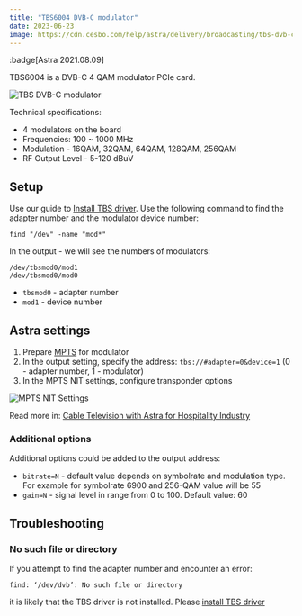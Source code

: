```yaml
---
title: "TBS6004 DVB-C modulator"
date: 2023-06-23
image: https://cdn.cesbo.com/help/astra/delivery/broadcasting/tbs-dvb-c-modulator/tbs-dvb-c.jpeg
---
```


:badge[Astra 2021.08.09]

TBS6004 is a DVB-C 4 QAM modulator PCIe card.

![TBS DVB-C modulator](https://cdn.cesbo.com/help/astra/delivery/broadcasting/tbs-dvb-c-modulator/tbs-dvb-c.jpeg)

Technical specifications:

- 4 modulators on the board
- Frequencies: 100 ~ 1000 MHz
- Modulation - 16QAM, 32QAM, 64QAM, 128QAM, 256QAM
- RF Output Level - 5-120 dBuV

## Setup

Use our guide to [Install TBS driver](/misc/tools-and-utilities/dvb/tbs-driver). Use the following command to find the adapter number and the modulator device number:

```
find "/dev" -name "mod*"
```

In the output - we will see the numbers of modulators:

```
/dev/tbsmod0/mod1
/dev/tbsmod0/mod0
```

- `tbsmod0` - adapter number
- `mod1` - device number

## Astra settings

1. Prepare [MPTS](/astra/delivery/broadcasting/mpts-settings) for modulator
2. In the output setting, specify the address: `tbs://#adapter=0&device=1` (0 - adapter number, 1 - modulator)
3. In the MPTS NIT settings, configure transponder options

![MPTS NIT Settings](https://cdn.cesbo.com/help/astra/delivery/broadcasting/tbs-dvb-c-modulator/mpts-nit.png)

Read more in: [Cable Television with Astra for Hospitality Industry](/astra/getting-started/use-cases/cable-television-with-astra-for-hospitality-industry)

### Additional options

Additional options could be added to the output address:

- `bitrate=N` - default value depends on symbolrate and modulation type. For example for symbolrate 6900 and 256-QAM value will be 55
- `gain=N` - signal level in range from 0 to 100. Default value: 60

## Troubleshooting

### No such file or directory

If you attempt to find the adapter number and encounter an error:

```
find: ‘/dev/dvb’: No such file or directory
```

it is likely that the TBS driver is not installed. Please [install TBS driver](/misc/tools-and-utilities/dvb/tbs-driver)

